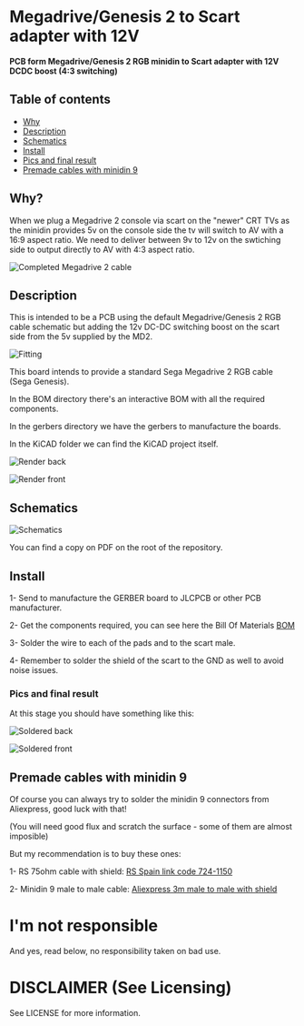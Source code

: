 # Megadrive/Genesis 2 to Scart adapter with 12V

<b align="center">PCB form Megadrive/Genesis 2 RGB minidin to Scart adapter with 12V DCDC boost (4:3 switching)</b>

## Table of contents

- [Why](#why)
- [Description](#description)
- [Schematics](#schematics)
- [Install](#install)
- [Pics and final result](#pics-and-final-result)
- [Premade cables with minidin 9](#premade-cables-with-minidin-9)

## Why?

When we plug a Megadrive 2 console via scart on the "newer" CRT TVs as the minidin provides 5v on the console side the
tv will switch to AV with a 16:9 aspect ratio. We need to deliver between 9v to 12v on the swtiching side to output
directly to AV with 4:3 aspect ratio.

![Completed Megadrive 2 cable](assets/completed.jpg)


## Description

This is intended to be a PCB using the default Megadrive/Genesis 2 RGB cable schematic but adding the 12v DC-DC switching boost
on the scart side from the 5v supplied by the MD2.

![Fitting](assets/fitting.jpg)

This board intends to provide a standard Sega Megadrive 2 RGB cable (Sega Genesis).

In the BOM directory there's an interactive BOM with all the required components.

In the gerbers directory we have the gerbers to manufacture the boards.

In the KiCAD folder we can find the KiCAD project itself.

![Render back](assets/pcb_back.jpg)

![Render front](assets/pcb_front.jpg)

## Schematics

![Schematics](assets/schematics.jpg)

You can find a copy on PDF on the root of the repository.

## Install

1- Send to manufacture the GERBER board to JLCPCB or other PCB manufacturer.

2- Get the components required, you can see here the Bill Of Materials [BOM](ibom.html)

3- Solder the wire to each of the pads and to the scart male.

4- Remember to solder the shield of the scart to the GND as well to avoid noise issues.

### Pics and final result

At this stage you should have something like this:

![Soldered back](assets/soldered_back.jpg)

![Soldered front](assets/soldered_front.jpg)

## Premade cables with minidin 9

Of course you can always try to solder the minidin 9 connectors from Aliexpress, good luck with that!

(You will need good flux and scratch the surface - some of them are almost imposible)

But my recommendation is to buy these ones:

1- RS 75ohm cable with shield: [RS Spain link code 724-1150](https://es.rs-online.com/web/p/cables-din/7241150)

2- Minidin 9 male to male cable: [Aliexpress 3m male to male with shield](https://es.aliexpress.com/item/1005006201886253.html)


I'm not responsible
============
And yes, read below, no responsibility taken on bad use.

DISCLAIMER (See Licensing)
==========================
See LICENSE for more information.
